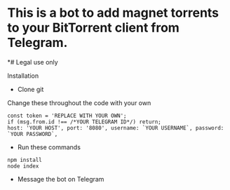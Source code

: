 # This is a bot to add magnet torrents to your BitTorrent client from Telegram.
*# Legal use only




Installation
* Clone git

 Change these throughout the code with your own

``` 
const token = 'REPLACE WITH YOUR OWN';
if (msg.from.id !== /*YOUR TELEGRAM ID*/) return;
host: 'YOUR HOST', port: '8080', username: `YOUR USERNAME`, password: `YOUR PASSWORD`,
```

* Run these commands
``` 
npm install
node index
```
* Message the bot on Telegram

